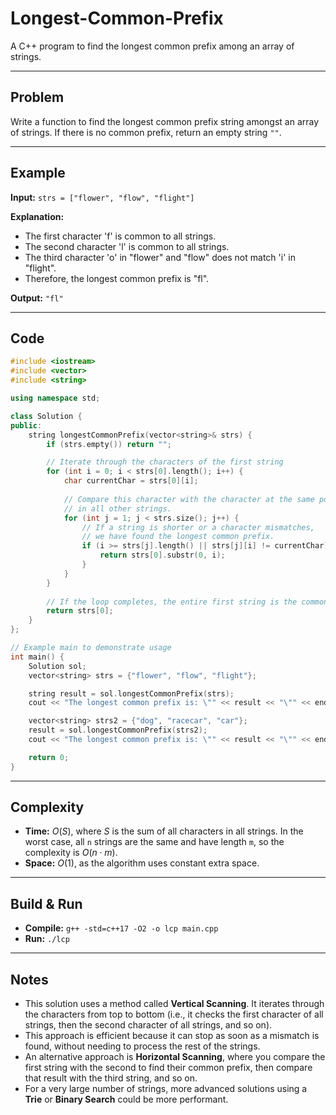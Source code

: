# Longest-Common-Prefix

A C++ program to find the longest common prefix among an array of strings.

-----

## Problem

Write a function to find the longest common prefix string amongst an array of strings. If there is no common prefix, return an empty string `""`.

-----

## Example

**Input:** `strs = ["flower", "flow", "flight"]`

**Explanation:**

  - The first character 'f' is common to all strings.
  - The second character 'l' is common to all strings.
  - The third character 'o' in "flower" and "flow" does not match 'i' in "flight".
  - Therefore, the longest common prefix is "fl".

**Output:** `"fl"`

-----

## Code

```cpp
#include <iostream>
#include <vector>
#include <string>

using namespace std;

class Solution {
public:
    string longestCommonPrefix(vector<string>& strs) {
        if (strs.empty()) return "";

        // Iterate through the characters of the first string
        for (int i = 0; i < strs[0].length(); i++) {
            char currentChar = strs[0][i];
            
            // Compare this character with the character at the same position
            // in all other strings.
            for (int j = 1; j < strs.size(); j++) {
                // If a string is shorter or a character mismatches,
                // we have found the longest common prefix.
                if (i >= strs[j].length() || strs[j][i] != currentChar) {
                    return strs[0].substr(0, i);
                }
            }
        }
        
        // If the loop completes, the entire first string is the common prefix.
        return strs[0];
    }
};

// Example main to demonstrate usage
int main() {
    Solution sol;
    vector<string> strs = {"flower", "flow", "flight"};

    string result = sol.longestCommonPrefix(strs);
    cout << "The longest common prefix is: \"" << result << "\"" << endl; // Output: "fl"

    vector<string> strs2 = {"dog", "racecar", "car"};
    result = sol.longestCommonPrefix(strs2);
    cout << "The longest common prefix is: \"" << result << "\"" << endl; // Output: ""

    return 0;
}
```

-----

## Complexity

  - **Time:** $O(S)$, where $S$ is the sum of all characters in all strings. In the worst case, all `n` strings are the same and have length `m`, so the complexity is $O(n \cdot m)$.
  - **Space:** $O(1)$, as the algorithm uses constant extra space.

-----

## Build & Run

  - **Compile:** `g++ -std=c++17 -O2 -o lcp main.cpp`
  - **Run:** `./lcp`

-----

## Notes

  - This solution uses a method called **Vertical Scanning**. It iterates through the characters from top to bottom (i.e., it checks the first character of all strings, then the second character of all strings, and so on).
  - This approach is efficient because it can stop as soon as a mismatch is found, without needing to process the rest of the strings.
  - An alternative approach is **Horizontal Scanning**, where you compare the first string with the second to find their common prefix, then compare that result with the third string, and so on.
  - For a very large number of strings, more advanced solutions using a **Trie** or **Binary Search** could be more performant.

